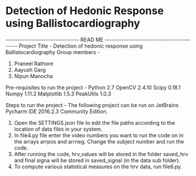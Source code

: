 # Detection of Hedonic Response using Ballistocardiography

------------------------------- READ ME -----------------------------------------
Project Title - Detection of hedonic response using Ballistocardiography
Group members -
1. Praneel Rathore
2. Aayush Garg
3. Nipun Manocha

Pre-requisites to run the project -
Python 2.7
OpenCV 2.4.10
Scipy 0.18.1
Numpy 1.11.2
Matplotlib 1.5.3
PeakUtils 1.0.3

Steps to run the project -
The following project can be run on JetBrains Pycharm IDE 2016.2.3 Community Edition.
1. Open the SETTINGS.json file to edit the file paths according to the location of data files in your system.
2. In file4.py file enter the video numbers you want to run the code on in the arrays arrpos and arrneg. Change the subject number and run the code.
3. After running the code, hrv_values will be stored in the folder saved_hrv and final signa will be stored in saved_signal (in the data sub folder).
4. To compute various statistical measures on the hrv data, run file6.py.





